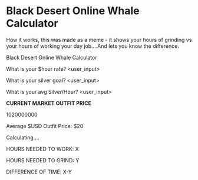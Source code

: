 # Black Desert Online Whale Calculator

How it works, this was made as a meme - it shows your hours of grinding vs your hours of working your day job....And lets you know the difference. 

Black Desert Online Whale Calculator

What is your $hour rate? <user_input>

What is your silver goal? <user_input>

What is your avg Silver/Hour? <user_input>


****CURRENT MARKET OUTFIT PRICE****

1020000000

Average $USD Outfit Price: $20

Calculating....

HOURS NEEDED TO WORK: X

HOURS NEEDED TO GRIND: Y

DIFFERENCE OF TIME: X-Y
